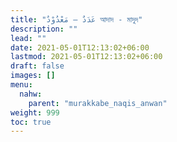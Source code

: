 ```yaml
---
title: "عَدَدٌ – مَعْدُوْدٌ আদাদ - মাদুদ"
description: ""
lead: ""
date: 2021-05-01T12:13:02+06:00
lastmod: 2021-05-01T12:13:02+06:00
draft: false
images: []
menu: 
  nahw:
    parent: "murakkabe_naqis_anwan"
weight: 999
toc: true
---
```



